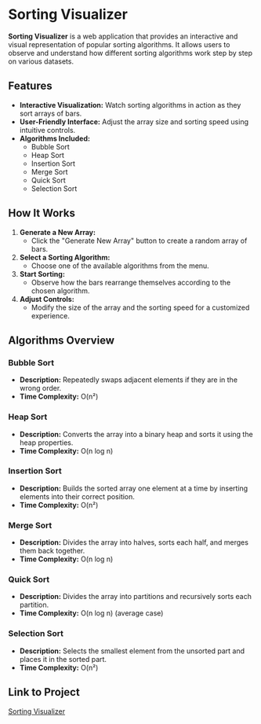 # Sorting Visualizer

**Sorting Visualizer** is a web application that provides an interactive and visual representation of popular sorting algorithms. It allows users to observe and understand how different sorting algorithms work step by step on various datasets.

## Features
- **Interactive Visualization:** Watch sorting algorithms in action as they sort arrays of bars.
- **User-Friendly Interface:** Adjust the array size and sorting speed using intuitive controls.
- **Algorithms Included:**
  - Bubble Sort
  - Heap Sort
  - Insertion Sort
  - Merge Sort
  - Quick Sort
  - Selection Sort

## How It Works
1. **Generate a New Array:**
   - Click the "Generate New Array" button to create a random array of bars.
2. **Select a Sorting Algorithm:**
   - Choose one of the available algorithms from the menu.
3. **Start Sorting:**
   - Observe how the bars rearrange themselves according to the chosen algorithm.
4. **Adjust Controls:**
   - Modify the size of the array and the sorting speed for a customized experience.

## Algorithms Overview

### Bubble Sort
- **Description:** Repeatedly swaps adjacent elements if they are in the wrong order.
- **Time Complexity:** O(n²)

### Heap Sort
- **Description:** Converts the array into a binary heap and sorts it using the heap properties.
- **Time Complexity:** O(n log n)

### Insertion Sort
- **Description:** Builds the sorted array one element at a time by inserting elements into their correct position.
- **Time Complexity:** O(n²)

### Merge Sort
- **Description:** Divides the array into halves, sorts each half, and merges them back together.
- **Time Complexity:** O(n log n)

### Quick Sort
- **Description:** Divides the array into partitions and recursively sorts each partition.
- **Time Complexity:** O(n log n) (average case)

### Selection Sort
- **Description:** Selects the smallest element from the unsorted part and places it in the sorted part.
- **Time Complexity:** O(n²)

## Link to Project
[Sorting Visualizer](https://sahirr07.github.io/Sorting-Visualizer/)


